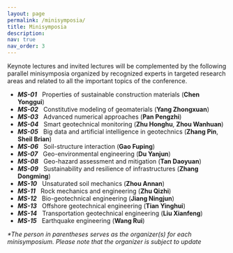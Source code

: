 ```yaml
---
layout: page
permalink: /minisymposia/
title: Minisymposia
description: 
nav: true
nav_order: 3
---
```


Keynote lectures and invited lectures will be complemented by the following parallel minisymposia organized by recognized experts in targeted research areas and related to all the important topics of the conference.

* ***MS-01*** &nbsp;  Properties of sustainable construction materials (**Chen Yonggui**)
* ***MS-02*** &nbsp;  Constitutive modeling of geomaterials (**Yang Zhongxuan**)
* ***MS-03*** &nbsp;  Advanced numerical approaches (**Pan Pengzhi**)
* ***MS-04*** &nbsp;  Smart geotechnical monitoring (**Zhu Honghu**, **Zhou Wanhuan**)
* ***MS-05*** &nbsp;  Big data and artificial intelligence in geotechnics (**Zhang Pin**, **Sheil Brian**)
* ***MS-06*** &nbsp;  Soil-structure interaction (**Gao Fuping**)
* ***MS-07*** &nbsp;  Geo-environmental engineering (**Du Yanjun**)
* ***MS-08*** &nbsp;  Geo-hazard assessment and mitigation (**Tan Daoyuan**)
* ***MS-09*** &nbsp;  Sustainability and resilience of infrastructures (**Zhang Dongming**)
* ***MS-10*** &nbsp;  Unsaturated soil mechanics (**Zhou Annan**)
* ***MS-11*** &nbsp;  Rock mechanics and engineering (**Zhu Qizhi**)
* ***MS-12*** &nbsp;  Bio-geotechnical engineering (**Jiang Ningjun**)
* ***MS-13*** &nbsp;  Offshore geotechnical engineering (**Tian Yinghui**)
* ***MS-14*** &nbsp;  Transportation geotechnical engineering (**Liu Xianfeng**)
* ***MS-15*** &nbsp;  Earthquake engineering (**Wang Rui**)
  
_*The person in parentheses serves as the organizer(s) for each minisymposium. Please note that the organizer is subject to update_